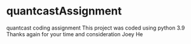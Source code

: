 # quantcastAssignment
quantcast coding assignment
This project was coded using python 3.9 
Thanks again for your time and consideration 
Joey He
